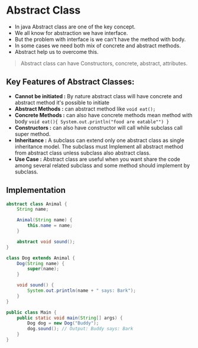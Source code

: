 # Abstract Class
- In java Abstract class are one of the key concept.
- We all know for abstraction we have interface.
- But the problem with interface is we can't have the method with body.
- In some cases we need both mix of concrete and abstract methods.
- Abstract help us to overcome this.

> Abstract class can have Constructors, concrete, abstract, attributes.

## Key Features of Abstract Classes:
- **Cannot be initiated :** By nature abstract class will have concrete and abstract method it's possible to initiate
- **Abstract Methods :** can abstract method like `void eat();`
- **Concrete Methods :** can also have concrete methods mean method with body `void eat(){ System.out.println("food are eatable"") }`
- **Constructors :** can also have constructor will call while subclass call super method.
- **Inheritance :** A subclass can extend only one abstract class as single inheritance model.
The subclass must Implement all abstract method from abstract class unless subclass also abstract class.
- **Use Case :** Abstract class are useful when you want share the code among several related subclass and some method should implement by subclass.

## Implementation

```java
abstract class Animal {
    String name;

    Animal(String name) {
        this.name = name;
    }

    abstract void sound();
}

class Dog extends Animal {
    Dog(String name) {
        super(name);
    }

    void sound() {
        System.out.println(name + " says: Bark");
    }
}

public class Main {
    public static void main(String[] args) {
        Dog dog = new Dog("Buddy");
        dog.sound(); // Output: Buddy says: Bark
    }
}
```